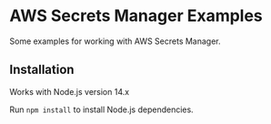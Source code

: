 # AWS Secrets Manager Examples

Some examples for working with AWS Secrets Manager.

## Installation

Works with Node.js version 14.x

Run `npm install` to install Node.js dependencies.

